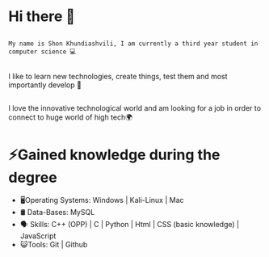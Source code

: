 # Hi there 👋
##
`My name is Shon Khundiashvili, I am currently a third year student in computer science 💻`

##
I like to learn new technologies, create things, test them and most importantly develop 🔨

##
I love the innovative technological world and am looking for a job in order to connect to huge world of high tech🌍

# ⚡Gained knowledge during the degree 

- 🖥Operating Systems: Windows | Kali-Linux | Mac
- 🛢️ Data-Bases: MySQL
- 🗣 Skills: C++ (OPP)  |  C  | Python  | Html  | CSS (basic knowledge)  | JavaScript
- 😺Tools: Git | Github
